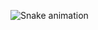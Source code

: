 ![Snake animation](https://github.com/DevAles/DevAles/blob/output/github-contribution-grid-snake.svg)
